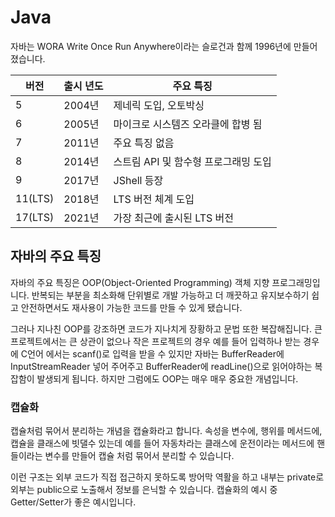 # Java
자바는 WORA Write Once Run Anywhere이라는 슬로건과 함께 1996년에 만들어졌습니다.

| 버전 | 출시 년도 | 주요 특징 |
| --- | ---| --- |
| 5 | 2004년 | 제네릭 도입, 오토박싱 |
| 6 | 2005년 | 마이크로 시스템즈 오라클에 합병 됨 |
| 7 | 2011년 | 주요 특징 없음 |
| 8 | 2014년 | 스트림 API 및 함수형 프로그래밍 도입 |
| 9 | 2017년 | JShell 등장 |
| 11(LTS) | 2018년 | LTS 버전 체계 도입 |
| 17(LTS) | 2021년 | 가장 최근에 출시된 LTS 버전 |

## 자바의 주요 특징
자바의 주요 특징은 OOP(Object-Oriented Programming) 객체 지향 프로그래밍입니다.
반복되는 부분을 최소화해 단위별로 개발 가능하고 더 깨끗하고 유지보수하기 쉽고 안전하면서도 재사용이 가능한 코드를 만들 수 있게 됐습니다.

그러나 지나친 OOP를 강조하면 코드가 지나치게 장황하고 문법 또한 복잡해집니다.
큰 프로젝트에서는 큰 상관이 없으나 작은 프로젝트의 경우 예를 들어 입력하나 받는 경우에
C언어 에서는 scanf()로 입력을 받을 수 있지만 자바는 BufferReader에 InputStreamReader 넣어 주어주고 BufferReader에 readLine()으로 읽어야하는 복잡함이 발생되게 됩니다.
하지만 그럼에도 OOP는 매우 매우 중요한 개념입니다.

### 캡슐화
캡슐처럼 묶어서 분리하는 개념을 캡슐화라고 합니다.
속성을 변수에, 행위를 메서드에, 캡슐을 클래스에 빗댈수 있는데
예를 들어 자동차라는 클래스에 운전이라는 메서드에 핸들이라는 변수를 만들어 캡슐 처럼 묶어서 분리할 수 있습니다.

이런 구조는 외부 코드가 직접 접근하지 못하도록 방어막 역활을 하고 내부는 private로 외부는 public으로 노출해서 정보를 은닉할 수 있습니다. 
캡슐화의 예시 중 Getter/Setter가 좋은 예시입니다.

